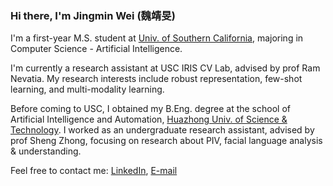 ### Hi there, I'm Jingmin Wei (魏靖旻)

I'm a first-year M.S. student at [Univ. of Southern California](https://www.usc.edu/), majoring in Computer Science - Artificial Intelligence.

I'm currently a research assistant at USC IRIS CV Lab, advised by prof Ram Nevatia. My research interests include robust representation, few-shot learning, and multi-modality learning.

Before coming to USC, I obtained my B.Eng. degree at the school of Artificial Intelligence and Automation, [Huazhong Univ. of Science & Technology](http://english.hust.edu.cn/). I worked as an undergraduate research assistant, advised by prof Sheng Zhong, focusing on research about PIV, facial language analysis & understanding.

Feel free to contact me: [LinkedIn](https://www.linkedin.com/in/jingminwei/), [E-mail](jingminw@usc.edu)
